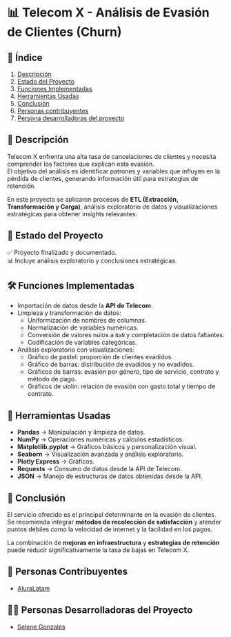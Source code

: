 # 📊 Telecom X - Análisis de Evasión de Clientes (Churn)

## 📑 Índice
1. [Descripción](#descripción)  
2. [Estado del Proyecto](#estado-del-proyecto)  
3. [Funciones Implementadas](#funciones-implementadas)  
4. [Herramientas Usadas](#herramientas-usadas)  
5. [Conclusión](#conclusión)
6. [Personas contribuyentes ](#Personas-Contribuyentes)
7. [Persona desarrolladoras del proyecto](#Personas-Desarrolladoras-del-Proyecto)


## 📌 Descripción
Telecom X enfrenta una alta tasa de cancelaciones de clientes y necesita comprender los factores que explican esta evasión.  
El objetivo del análisis es identificar patrones y variables que influyen en la pérdida de clientes, generando información útil para estrategias de retención.  

En este proyecto se aplicaron procesos de **ETL (Extracción, Transformación y Carga)**, análisis exploratorio de datos y visualizaciones estratégicas para obtener insights relevantes.


## 🚦 Estado del Proyecto
✅ Proyecto finalizado y documentado.  
📊 Incluye análisis exploratorio y conclusiones estratégicas.  


## 🛠️ Funciones Implementadas
- Importación de datos desde la **API de Telecom**.  
- Limpieza y transformación de datos:
  - Uniformización de nombres de columnas.  
  - Normalización de variables numéricas.  
  - Conversión de valores nulos a `NaN` y completación de datos faltantes.  
  - Codificación de variables categóricas.  
- Análisis exploratorio con visualizaciones:
  - Gráfico de pastel: proporción de clientes evadidos.  
  - Gráfico de barras: distribución de evadidos y no evadidos.  
  - Gráficos de barras: evasión por género, tipo de servicio, contrato y método de pago.  
  - Gráficos de violín: relación de evasión con gasto total y tiempo de contrato.  


## 🧰 Herramientas Usadas
- **Pandas** → Manipulación y limpieza de datos.  
- **NumPy** → Operaciones numéricas y cálculos estadísticos.  
- **Matplotlib.pyplot** → Gráficos básicos y personalización visual.  
- **Seaborn** → Visualización avanzada y análisis exploratorio.  
- **Plotly Express** → Gráficos.  
- **Requests** → Consumo de datos desde la API de Telecom.  
- **JSON** → Manejo de estructuras de datos obtenidas desde la API.  


## 📌 Conclusión
El servicio ofrecido es el principal determinante en la evasión de clientes.  
Se recomienda integrar **métodos de recolección de satisfacción** y atender puntos débiles como la velocidad de internet y la facilidad en los pagos.  

La combinación de **mejoras en infraestructura** y **estrategias de retención** puede reducir significativamente la tasa de bajas en Telecom X.  

## 🤝 Personas Contribuyentes

- [AluraLatam](https://github.com/alura-es-cursos )

## 👩‍💻 Personas Desarrolladoras del Proyecto

- [Selene Gonzales](https://github.com/Jeder14?tab=repositories)
